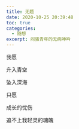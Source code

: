 ```yaml
---
title: 无题
date: 2020-10-25 20:39:48
toc: true
categories:
  - 随想
excerpt: 闷骚青年的无病呻吟
---
```


我愿

升入青空

坠入深海

只愿

成长的忧伤

追不上我轻灵的魂魄